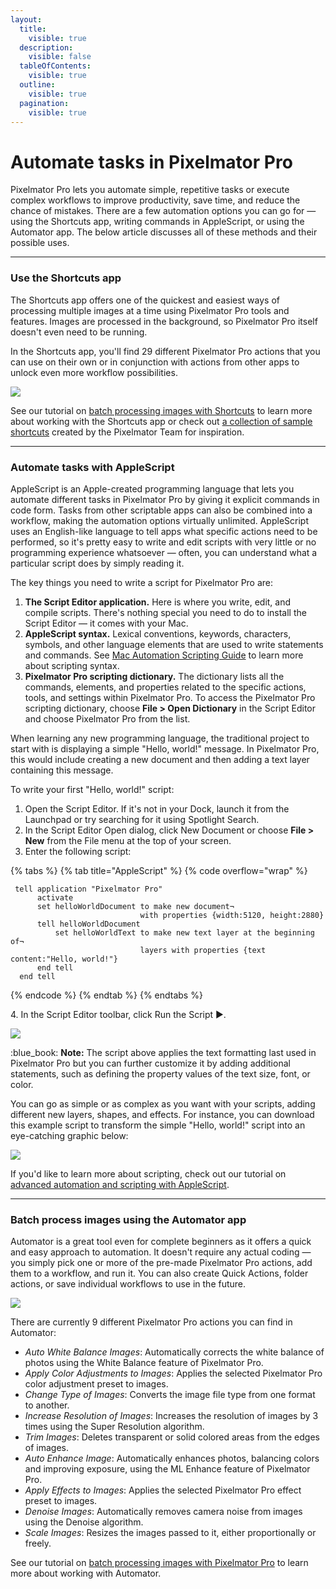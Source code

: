 ```yaml
---
layout:
  title:
    visible: true
  description:
    visible: false
  tableOfContents:
    visible: true
  outline:
    visible: true
  pagination:
    visible: true
---
```


# Automate tasks in Pixelmator Pro

Pixelmator Pro lets you automate simple, repetitive tasks or execute complex workflows to improve productivity, save time, and reduce the chance of mistakes. There are a few automation options you can go for — using the Shortcuts app, writing commands in AppleScript, or using the Automator app. The below article discusses all of these methods and their possible uses.

***

### Use the Shortcuts app

The Shortcuts app offers one of the quickest and easiest ways of processing multiple images at a time using Pixelmator Pro tools and features. Images are processed in the background, so Pixelmator Pro itself doesn't even need to be running.

In the Shortcuts app, you'll find 29 different Pixelmator Pro actions that you can use on their own or in conjunction with actions from other apps to unlock even more workflow possibilities.

![](https://help.pixelmator.com/pixelmator-pro/3.5/assets/English/1635146380000.png)

See our tutorial on [batch processing images with Shortcuts](https://www.pixelmator.com/tutorials/video/automation-magic-with-shortcuts-and-pixelmator-pro/) to learn more about working with the Shortcuts app or check out [a collection of sample shortcuts](http://upload-cdn.pixelmator.com/Pixelmator-Pro-Shortcuts.zip) created by the Pixelmator Team for inspiration.

***

### Automate tasks with AppleScript

AppleScript is an Apple-created programming language that lets you automate different tasks in Pixelmator Pro by giving it explicit commands in code form. Tasks from other scriptable apps can also be combined into a workflow, making the automation options virtually unlimited. AppleScript uses an English-like language to tell apps what specific actions need to be performed, so it's pretty easy to write and edit scripts with very little or no programming experience whatsoever — often, you can understand what a particular script does by simply reading it.

The key things you need to write a script for Pixelmator Pro are:

1. **The Script Editor application.** Here is where you write, edit, and compile scripts. There's nothing special you need to do to install the Script Editor — it comes with your Mac.
2. **AppleScript syntax.** Lexical conventions, keywords, characters, symbols, and other language elements that are used to write statements and commands. See [Mac Automation Scripting Guide](https://developer.apple.com/library/archive/documentation/AppleScript/Conceptual/AppleScriptLangGuide/conceptual/ASLR\_lexical\_conventions.html#//apple\_ref/doc/uid/TP40000983-CH214-SW1) to learn more about scripting syntax.
3. **Pixelmator Pro scripting dictionary.** The dictionary lists all the commands, elements, and properties related to the specific actions, tools, and settings within Pixelmator Pro. To access the Pixelmator Pro scripting dictionary, choose **File > Open Dictionary** in the Script Editor and choose Pixelmator Pro from the list.

When learning any new programming language, the traditional project to start with is displaying a simple "Hello, world!" message. In Pixelmator Pro, this would include creating a new document and then adding a text layer containing this message.

To write your first "Hello, world!" script:

1. Open the Script Editor. If it's not in your Dock, launch it from the Launchpad or try searching for it using Spotlight Search.
2. In the Script Editor Open dialog, click New Document or choose **File > New** from the File menu at the top of your screen.
3. Enter the following script:

{% tabs %}
{% tab title="AppleScript" %}
{% code overflow="wrap" %}
```applescript
 tell application "Pixelmator Pro"
      activate
      set helloWorldDocument to make new document¬
                             with properties {width:5120, height:2880}
      tell helloWorldDocument
          set helloWorldText to make new text layer at the beginning of¬
                             layers with properties {text content:"Hello, world!"}
      end tell
  end tell
```
{% endcode %}
{% endtab %}
{% endtabs %}

4\. In the Script Editor toolbar, click Run the Script ▶︎.

![](https://help.pixelmator.com/pixelmator-pro/3.5/assets/English/1600263377000.png)

:blue\_book: **Note:** The script above applies the text formatting last used in Pixelmator Pro but you can further customize it by adding additional statements, such as defining the property values of the text size, font, or color.

You can go as simple or as complex as you want with your scripts, adding different new layers, shapes, and effects. For instance, you can download this example script to transform the simple "Hello, world!" script into an eye-catching graphic below:

![](https://help.pixelmator.com/pixelmator-pro/3.5/assets/English/1599042228000.png)

If you'd like to learn more about scripting, check out our tutorial on [advanced automation and scripting with AppleScript](https://pixelmator.com/tutorials/resources/advanced-automation-and-scripting-with-applescript/).

***

### Batch process images using the Automator app

Automator is a great tool even for complete beginners as it offers a quick and easy approach to automation. It doesn't require any actual coding — you simply pick one or more of the pre-made Pixelmator Pro actions, add them to a workflow, and run it. You can also create Quick Actions, folder actions, or save individual workflows to use in the future.

![](https://help.pixelmator.com/pixelmator-pro/3.5/assets/English/1599657323000.jpeg)

There are currently 9 different Pixelmator Pro actions you can find in Automator:

* _Auto White Balance Images_: Automatically corrects the white balance of photos using the White Balance feature of Pixelmator Pro.
* _Apply Color Adjustments to Images_: Applies the selected Pixelmator Pro color adjustment preset to images.
* _Change Type of Images_: Converts the image file type from one format to another.
* _Increase Resolution of Images_: Increases the resolution of images by 3 times using the Super Resolution algorithm.
* _Trim Images_: Deletes transparent or solid colored areas from the edges of images.
* _Auto Enhance Image_: Automatically enhances photos, balancing colors and improving exposure, using the ML Enhance feature of Pixelmator Pro.
* _Apply Effects to Images_: Applies the selected Pixelmator Pro effect preset to images.
* _Denoise Images_: Automatically removes camera noise from images using the Denoise algorithm.
* _Scale Images_: Resizes the images passed to it, either proportionally or freely.

See our tutorial on [batch processing images with Pixelmator Pro](https://www.pixelmator.com/tutorials/resources/batch-process-images-with-pixelmator-pro/) to learn more about working with Automator.
